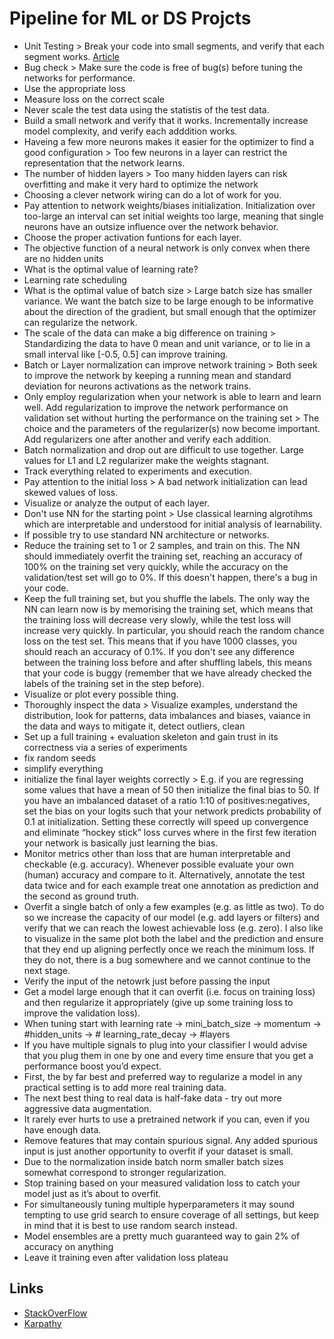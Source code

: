 # Pipeline for ML or DS Projcts

- Unit Testing > Break your code into small segments, and verify that each segment works. [Article](https://medium.com/@keeper6928/how-to-unit-test-machine-learning-code-57cf6fd81765)
- Bug check > Make sure the code is free of bug(s) before tuning the networks for performance.
- Use the appropriate loss
- Measure loss on the correct scale
- Never scale the test data using the statistis of the test data.
- Build a small network and verify that it works. Incrementally increase model complexity, and verify each adddition works.
- Haveing a few more neurons makes it easier for the optimizer to find a good configuration > Too few neurons in a layer can restrict the representation that the network learns.
- The number of hidden layers > Too many hidden layers can risk overfitting and make it very hard to optimize the network
- Choosing a clever network wiring can do a lot of work for you.
- Pay attention to network weights/biases initialization. Initialization over too-large an interval can set initial weights too large, meaning that single neurons have an outsize influence over the network behavior.
- Choose the proper activation funtions for each layer.
- The objective function of a neural network is only convex when there are no hidden units 
- What is the optimal value of learning rate?
- Learning rate scheduling
- What is the optimal value of batch size > Large batch size has smaller variance. We want the batch size to be large enough to be informative about the direction of the gradient, but small enough that the optimizer can regularize the network.
- The scale of the data can make a big difference on training > Standardizing the data to have 0 mean and unit variance, or to lie in a small interval like [-0.5, 0.5] can improve training.
- Batch or Layer normalization can improve network training > Both seek to improve the network by keeping a running mean and standard deviation for neurons activations as the network trains. 
- Only employ regularization when your network is able to learn and learn well. Add regularization to improve the network performance on validation set without hurting the performance on the training set > The choice and the parameters of the regularizer(s) now become important. Add regularizers one after another and verify each addition.
- Batch normalization and drop out are difficult to use together. Large values for L1 and L2 regularizer make the weights stagnant.
- Track everything related to experiments and execution. 
- Pay attention to the initial loss > A bad network initialization can lead skewed values of loss. 
- Visualize or analyze the output of each layer.
- Don't use NN for the starting point > Use classical learning algrotihms which are interpretable and understood for initial analysis of learnability. 
- If possible try to use standard NN architecture or networks.
- Reduce the training set to 1 or 2 samples, and train on this. The NN should immediately overfit the training set, reaching an accuracy of 100% on the training set very quickly, while the accuracy on the validation/test set will go to 0%. If this doesn't happen, there's a bug in your code.
- Keep the full training set, but you shuffle the labels. The only way the NN can learn now is by memorising the training set, which means that the training loss will decrease very slowly, while the test loss will increase very quickly. In particular, you should reach the random chance loss on the test set. This means that if you have 1000 classes, you should reach an accuracy of 0.1%. If you don't see any difference between the training loss before and after shuffling labels, this means that your code is buggy (remember that we have already checked the labels of the training set in the step before).
- Visualize or plot every possible thing.
- Thoroughly inspect the data > Visualize examples, understand the distribution, look for patterns, data imbalances and biases, vaiance in the data and ways to mitigate it, detect outliers, clean
- Set up a full training + evaluation skeleton and gain trust in its correctness via a series of experiments
- fix random seeds
- simplify everything
- initialize the final layer weights correctly > E.g. if you are regressing some values that have a mean of 50 then initialize the final bias to 50. If you have an imbalanced dataset of a ratio 1:10 of positives:negatives, set the bias on your logits such that your network predicts probability of 0.1 at initialization. Setting these correctly will speed up convergence and eliminate “hockey stick” loss curves where in the first few iteration your network is basically just learning the bias.
- Monitor metrics other than loss that are human interpretable and checkable (e.g. accuracy). Whenever possible evaluate your own (human) accuracy and compare to it. Alternatively, annotate the test data twice and for each example treat one annotation as prediction and the second as ground truth.
- Overfit a single batch of only a few examples (e.g. as little as two). To do so we increase the capacity of our model (e.g. add layers or filters) and verify that we can reach the lowest achievable loss (e.g. zero). I also like to visualize in the same plot both the label and the prediction and ensure that they end up aligning perfectly once we reach the minimum loss. If they do not, there is a bug somewhere and we cannot continue to the next stage.
- Verify the input of the netowrk just before passing the input 
- Get a model large enough that it can overfit (i.e. focus on training loss) and then regularize it appropriately (give up some training loss to improve the validation loss).
- When tuning start with learning rate -> mini_batch_size -> momentum -> #hidden_units -> # learning_rate_decay -> #layers
- If you have multiple signals to plug into your classifier I would advise that you plug them in one by one and every time ensure that you get a performance boost you’d expect.
- First, the by far best and preferred way to regularize a model in any practical setting is to add more real training data.
- The next best thing to real data is half-fake data - try out more aggressive data augmentation.
- It rarely ever hurts to use a pretrained network if you can, even if you have enough data.
- Remove features that may contain spurious signal. Any added spurious input is just another opportunity to overfit if your dataset is small.
- Due to the normalization inside batch norm smaller batch sizes somewhat correspond to stronger regularization.
- Stop training based on your measured validation loss to catch your model just as it’s about to overfit.
- For simultaneously tuning multiple hyperparameters it may sound tempting to use grid search to ensure coverage of all settings, but keep in mind that it is best to use random search instead.
- Model ensembles are a pretty much guaranteed way to gain 2% of accuracy on anything
- Leave it training even after validation loss plateau




## Links
* [StackOverFlow](https://stats.stackexchange.com/questions/352036/what-should-i-do-when-my-neural-network-doesnt-learn)
* [Karpathy](https://karpathy.github.io/2019/04/25/recipe/)





